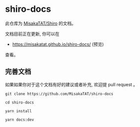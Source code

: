 # shiro-docs

此仓库为 [MisakaTAT/Shiro](https://github.com/MisakaTAT/Shiro) 的文档。

文档目前正在更新, 你可以在
- <https://misakatat.github.io/shiro-docs/> (预览)

查看。

## 完善文档

如果如果你对于这个文档有好的建议或者补充, 欢迎提 pull request 。

```shell
git clone https://github.com/MisakaTAT/shiro-docs

cd shiro-docs

yarn install

yarn docs:dev
```
